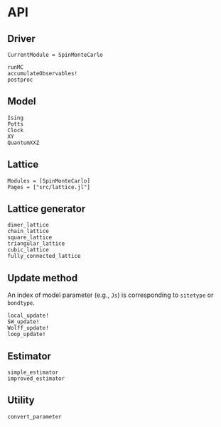 # API

## Driver

```@meta
CurrentModule = SpinMonteCarlo
```

```@docs
runMC
accumulateObservables!
postproc
```

## Model

```@docs
Ising
Potts
Clock
XY
QuantumXXZ
```

## Lattice

```@autodocs
Modules = [SpinMonteCarlo]
Pages = ["src/lattice.jl"]
```

## Lattice generator

```@docs
dimer_lattice
chain_lattice
square_lattice
triangular_lattice
cubic_lattice
fully_connected_lattice
```

## Update method

An index of model parameter (e.g., `Js`) is corresponding to `sitetype` or `bondtype`.

```@docs
local_update!
SW_update!
Wolff_update!
loop_update!
```

## Estimator
```@docs
simple_estimator
improved_estimator
```

## Utility
```@docs
convert_parameter
```

